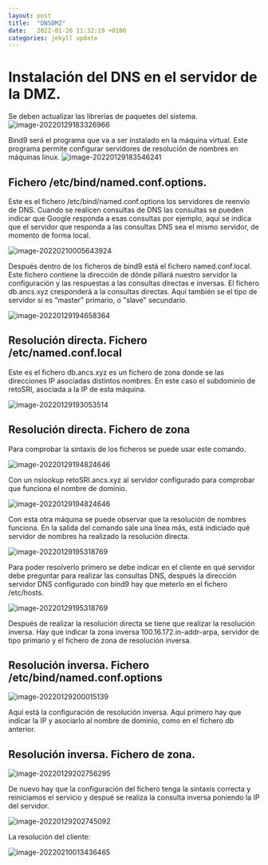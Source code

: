 ```yaml
---
layout: post
title:  "DNSDMZ"
date:   2022-01-26 11:32:19 +0100
categories: jekyll update
---
```


# Instalación del DNS en el servidor de la DMZ.





Se deben actualizar las librerías de paquetes del sistema.![image-20220129183326966](https://raw.githubusercontent.com/MaTthewSsD/Fotos/main/image-20220129183326966.png)
 
Bind9 será el programa que va a ser instalado en la máquina virtual. Este programa permite configurar servidores de resolución de nombres en máquinas linux.
![image-20220129183546241](https://raw.githubusercontent.com/MaTthewSsD/Fotos/main/image-20220129183546241.png)

## Fichero /etc/bind/named.conf.options.

Este es el fichero /etc/bind/named.conf.options los servidores de reenvío de DNS. Cuando se realicen consultas de DNS las consultas se pueden indicar que Google responda a esas consultas por ejemplo, aquí se indica que el servidor que responda a las consultas DNS sea el mismo servidor, de momento de forma local.

![image-20220210005643924](https://raw.githubusercontent.com/MaTthewSsD/Fotos/main/image-20220210005643924.png)

Después dentro de los ficheros de bind9 está el fichero named.conf.local. Este fichero contiene la dirección de dónde pillará nuestro servidor la configuración y las respuestas a las consultas directas e inversas. El fichero db.ancs.xyz cresponderá a la consultas directas. Aquí también se el tipo de servidor si es "master" primario, o "slave" secundario.

![image-20220129194658364](https://raw.githubusercontent.com/MaTthewSsD/Fotos/main/image-20220129194658364.png)

## Resolución directa. Fichero /etc/named.conf.local

Este es el fichero db.ancs.xyz es un fichero de zona donde se las direcciones IP asociadas distintos nombres. En este caso el subdominio de retoSRI, asociada a la IP de esta máquina.

![image-20220129193053514](https://raw.githubusercontent.com/MaTthewSsD/Fotos/main/image-20220129193053514.png)

## Resolución directa. Fichero de zona

Para comprobar la sintaxis de los ficheros se puede usar este comando.

![image-20220129194824646](https://raw.githubusercontent.com/MaTthewSsD/Fotos/main/image-20220129194824646.png)

Con un nslookup retoSRI.ancs.xyz al servidor configurado para comprobar que funciona el nombre de dominio. 

![image-20220129194824646](https://raw.githubusercontent.com/MaTthewSsD/Fotos/main/image-20220129194824646.png)

Con esta otra máquina se puede observar que la resolución de nombres funciona. En la salida del comando sale una línea más, está indiciado qué servidor de nombres ha realizado la resolución directa.

![image-20220129195318769](https://raw.githubusercontent.com/MaTthewSsD/Fotos/main/image-20220129195318769.png)

Para poder resolverlo primero se debe indicar en el cliente en qué servidor debe preguntar para realizar las consultas DNS, después la dirección servidor DNS configurado con bind9 hay que meterlo en el fichero /etc/hosts.

![image-20220129195318769](https://raw.githubusercontent.com/MaTthewSsD/Fotos/main/image-20220129195318769.png)

Después de realizar la resolución directa se tiene que realizar la resolución inversa. Hay que indicar la zona inversa 100.16.172.in-addr-arpa, servidor de tipo primario y el fichero de zona de resolución inversa. 

## Resolución inversa. Fichero /etc/bind/named.conf.options

![image-20220129200015139](https://raw.githubusercontent.com/MaTthewSsD/Fotos/main/image-20220129200015139.png)

Aquí está la configuración de resolución inversa. Aquí primero hay que indicar la IP y asociarlo al nombre de dominio, como en el fichero db anterior.

## Resolución inversa. Fichero de zona.

![image-20220129202756295](https://raw.githubusercontent.com/MaTthewSsD/Fotos/main/image-20220129202756295.png)

De nuevo hay que la configuración del fichero tenga la sintaxis correcta y reiniciamos el servicio y despué se realiza la consulta inversa poniendo la IP del servidor.

![image-20220129202745092](https://raw.githubusercontent.com/MaTthewSsD/Fotos/main/image-20220129202745092.png)

La resolución del cliente:

![image-20220210013436465](https://raw.githubusercontent.com/MaTthewSsD/Fotos/main/image-20220210013436465.png)
